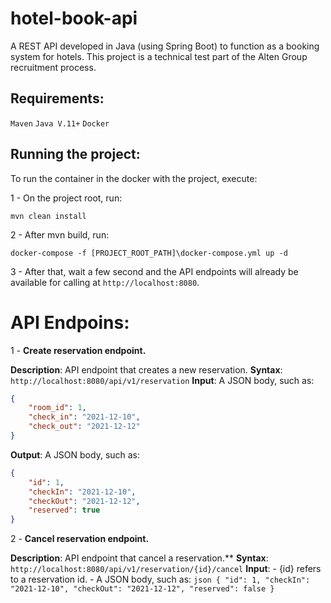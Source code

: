 # hotel-book-api
A REST API developed in Java (using Spring Boot) to function as a booking system for hotels.
This project is a technical test part of the Alten Group recruitment process.

## Requirements:

```Maven``` 
```Java V.11+```
```Docker```

## Running the project:

To run the container in the docker with the project, execute: 

1 - On the project root, run:

`mvn clean install`

2 - After mvn build, run:

`docker-compose -f [PROJECT_ROOT_PATH]\docker-compose.yml up -d`

3 - After that, wait a few second and the API endpoints will already be available for calling at `http://localhost:8080`.

# API Endpoins:

1 - **Create reservation endpoint.**

**Description**: API endpoint that creates a new reservation.
**Syntax**: `http://localhost:8080/api/v1/reservation`
**Input**: A JSON body, such as:
```json
{
    "room_id": 1, 
    "check_in": "2021-12-10",
    "check_out": "2021-12-12"
}
```
**Output**: A JSON body, such as:
```json
{
    "id": 1,
    "checkIn": "2021-12-10",
    "checkOut": "2021-12-12",
    "reserved": true
}
```

2 - **Cancel reservation endpoint.**

**Description**: API endpoint that cancel a reservation.**
**Syntax**: `http://localhost:8080/api/v1/reservation/{id}/cancel`
**Input**: 
    - {id} refers to a reservation id.
    - A JSON body, such as:
    ```json
    {
        "id": 1,
        "checkIn": "2021-12-10",
        "checkOut": "2021-12-12",
        "reserved": false
    }
    ```
